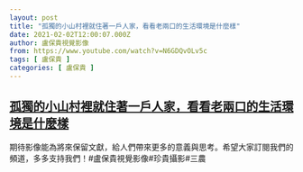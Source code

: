 ```yaml
---
layout: post
title: "孤獨的小山村裡就住著一戶人家，看看老兩口的生活環境是什麼樣"
date: 2021-02-02T12:00:07.000Z
author: 盧保貴視覺影像
from: https://www.youtube.com/watch?v=N6GDQvOLv5c
tags: [ 盧保貴 ]
categories: [ 盧保貴 ]
---
```

<!--1612267207000-->
[孤獨的小山村裡就住著一戶人家，看看老兩口的生活環境是什麼樣](https://www.youtube.com/watch?v=N6GDQvOLv5c)
------

<div>
期待影像能為將來保留文獻，給人們帶來更多的意義與思考。希望大家訂閱我們的頻道，多多支持我們！#盧保貴視覺影像#珍貴攝影#三農
</div>
